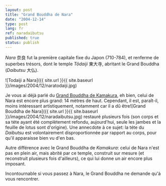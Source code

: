 ```yaml
---
layout: post
title: "Grand Bouddha de Nara"
date: "2004-12-14"
type: post
lang: fr
ref: naradaibutsu
published: true
status: publish
---
```




_Nara_ 奈良 fut la première capitale fixe du Japon (710-784), et renferme de superbes trésors, dont le temple _Tôdaiji_ 東大寺, abritant le Grand Bouddha (_Daibutsu_ 大仏).

![Todaiji a Nara]({{ site.url }}{{ site.baseurl }}/images/2004/12/naratodaiji.jpg)

Je vous ai déjà parlé du [Grand Bouddha de Kamakura](http://www.japonophile.com/article_kamakuradaibutsu_fr.html), eh bien, celui de Nara est encore plus grand: 14 mètres de haut. Cependant, il est, paraît-il, moins intéressant artistiquement, notamment car il a dû être![Grand Bouddha de Nara]({{ site.url }}{{ site.baseurl }}/images/2004/12/naradaibutsu.jpg) restauré plusieurs fois (son corps et sa téte ayant été complètement refondu, aujourd'hui, seule les jambes et la feuille de lotus sont d'origine). Une annecdote à ce sujet: la téte du _Daibutsu_ est volontairement disproportionnée par rapport au corps, pour qu'il apparaisse bien vu d'en bas.

Autre différence avec le Grand Bouddha de _Kamakura_: celui de Nara n'est pas en plein air, mais abrité par ce temple, construit sur mesure (et reconstruit plusieurs fois d'ailleurs), ce qui lui donne un air encore plus imposant.

Incontournable si vous passez à Nara, le Grand Bouddha ne demande qu'à vous rencontrer.


